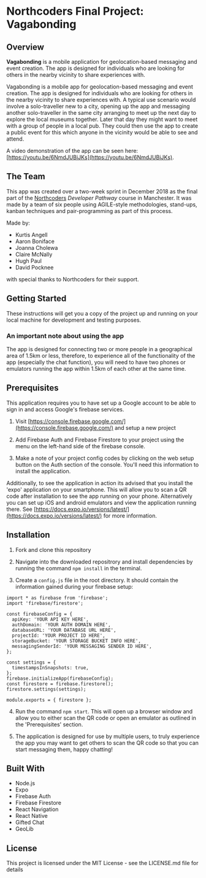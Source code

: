 # Northcoders Final Project: Vagabonding

## Overview

**Vagabonding** is a mobile application for geolocation-based messaging and event creation. The app is designed for individuals who are looking for others in the nearby vicinity to share experiences with.

Vagabonding is a mobile app for geolocation-based messaging and event creation. The app is designed for individuals who are looking for others in the nearby vicinity to share experiences with. A typical use scenario would involve a solo-traveller new to a city, opening up the app and messaging another solo-traveller in the same city arranging to meet up the next day to explore the local museums together. Later that day they might want to meet with a group of people in a local pub. They could then use the app to create a public event for this which anyone in the vicinity would be able to see and attend.

A video demonstration of the app can be seen here: [https://youtu.be/6NmdJUBiJKs](https://youtu.be/6NmdJUBiJKs).

## The Team

This app was created over a two-week sprint in December 2018 as the final part of the [Northcoders](http://www.northcoders.com) _Developer Pathway_ course in Manchester. It was made by a team of six people using AGILE-style methodologies, stand-ups, kanban techniques and pair-programming as part of this process.

Made by:

- Kurtis Angell
- Aaron Boniface
- Joanna Cholewa
- Claire McNally
- Hugh Paul
- David Pocknee

with special thanks to Northcoders for their support.

## Getting Started

These instructions will get you a copy of the project up and running on your local machine for development and testing purposes.

### An important note about using the app

The app is designed for connecting two or more people in a geographical area of 1.5km or less, therefore, to experience all of the functionality of the app (especially the chat function), you will need to have two phones or emulators running the app within 1.5km of each other at the same time.

## Prerequisites

This application requires you to have set up a Google account to be able to sign in and access Google's firebase services.

1. Visit [https://console.firebase.google.com/](https://console.firebase.google.com/) and setup a new project

2. Add Firebase Auth and Firebase Firestore to your project using the menu on the left-hand side of the firebase console.

3. Make a note of your project config codes by clicking on the web setup button on the Auth section of the console. You'll need this information to install the application.

Additionally, to see the application in action its advised that you install the 'expo' application on your smartphone. This will allow you to scan a QR code after installation to see the app running on your phone. Alternatively you can set up iOS and android emulators and view the application running there. See [https://docs.expo.io/versions/latest/](https://docs.expo.io/versions/latest/) for more information.

## Installation

1. Fork and clone this repository

2. Navigate into the downloaded repositrory and install dependencies by running the command `npm install` in the terminal.

3. Create a `config.js` file in the root directory. It should contain the information gained during your firebase setup:

```
import * as firebase from 'firebase';
import 'firebase/firestore';

const firebaseConfig = {
  apiKey: 'YOUR API KEY HERE',
  authDomain: 'YOUR AUTH DOMAIN HERE',
  databaseURL: 'YOUR DATABASE URL HERE',
  projectId: 'YOUR PROJECT ID HERE',
  storageBucket: 'YOUR STORAGE BUCKET INFO HERE',
  messagingSenderId: 'YOUR MESSAGING SENDER ID HERE',
};

const settings = {
  timestampsInSnapshots: true,
};
firebase.initializeApp(firebaseConfig);
const firestore = firebase.firestore();
firestore.settings(settings);

module.exports = { firestore };
```

4. Run the command `npm start`. This will open up a browser window and allow you to either scan the QR code or open an emulator as outlined in the 'Prerequisites' section.

5. The application is designed for use by multiple users, to truly experience the app you may want to get others to scan the QR code so that you can start messaging them, happy chatting!

## Built With

- Node.js
- Expo
- Firebase Auth
- Firebase Firestore
- React Navigation
- React Native
- Gifted Chat
- GeoLib

## License

This project is licensed under the MIT License - see the LICENSE.md file for details
